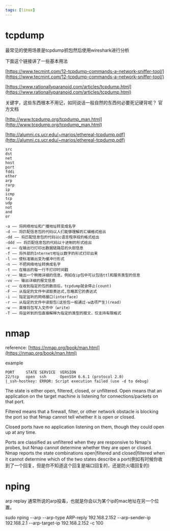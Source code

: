 ```yaml
---
tags: [linux]
---
```

# tcpdump

最常见的使用场景是tcpdump抓包然后使用wireshark进行分析

下面这个链接讲了一些基本用法

[https://www.tecmint.com/12-tcpdump-commands-a-network-sniffer-tool/](https://www.tecmint.com/12-tcpdump-commands-a-network-sniffer-tool/)

[https://www.rationallyparanoid.com/articles/tcpdump.html](https://www.rationallyparanoid.com/articles/tcpdump.html)

关键字，这些东西根本不用记，如同说话一般自然的东西何必要死记硬背呢？
官方文档

[http://www.tcpdump.org/tcpdump_man.html](http://www.tcpdump.org/tcpdump_man.html)

[http://alumni.cs.ucr.edu/~marios/ethereal-tcpdump.pdf](http://alumni.cs.ucr.edu/~marios/ethereal-tcpdump.pdf)

```
src     
dst
net
host
port
fddi
ether
arp
rarp
ip
icmp
tcp
udp
not
and
or
```
```
-a —— 将网络地址和广播地址转变成名字
-d —— 将匹配信息包的代码以人们能够理解的汇编格式给出
-dd —— 将匹配信息包的代码以c语言程序段的格式给出
-ddd —— 将匹配信息包的代码以十进制的形式给出
-e —— 在输出行打印出数据链路层的头部信息
-f —— 将外部的Internet地址以数字的形式打印出来
-l —— 使标准输出变为缓冲行形式
-n —— 不把网络地址转换成名字
-t —— 在输出的每一行不打印时间戳
-v —— 输出一个稍微详细的信息，例如在ip包中可以包括ttl和服务类型的信息
-vv —— 输出详细的报文信息
-c —— 在收到指定的包的数目后，tcpdump就会停止(count)
-F —— 从指定的文件中读取表达式,忽略其它的表达式
-i —— 指定监听的网络接口(interface)
-r —— 从指定的文件中读取包(这些包一般通过-w选项产生)(read)
-w —— 直接将包写入文件中（write）
-T —— 将监听到的包直接解释为指定的类型的报文，仅支持有限格式
```
# nmap

reference:
[https://nmap.org/book/man.html](https://nmap.org/book/man.html)

example

```
PORT     STATE SERVICE  VERSION
22/tcp   open  ssh      OpenSSH 6.6.1 (protocol 2.0)
|_ssh-hostkey: ERROR: Script execution failed (use -d to debug)
```

The state is either open, filtered, closed, or unfiltered. 
Open means that an application on the target machine is listening for connections/packets on that port. 

Filtered means that a firewall, filter, or other network obstacle is blocking the port so that Nmap cannot tell whether it is open or closed. 

Closed ports have no application listening on them, though they could open up at any time. 

Ports are classified as unfiltered when they are responsive to Nmap's probes, but Nmap cannot determine whether they are open or closed. Nmap reports the state combinations open|filtered and closed|filtered when it cannot determine which of the two states describe a port(例如有时候你收到了一个回复，但是你不知道这个回复是端口回复的，还是防火墙回复的)

# nping
arp replay 通常所说的arp投毒，也就是你会以为某个ip的mac地址在另一个位置。

sudo nping --arp --arp-type ARP-reply 192.168.2.152 --arp-sender-ip 192.168.2.1 --arp-target-ip 192.168.2.152 -c 100
